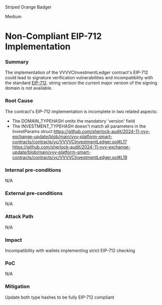 Striped Orange Badger

Medium

# Non-Compliant EIP-712 Implementation

### Summary

 The implementation of the VVVVCInvestmentLedger contract's EIP-712 could lead to signature verification vulnerabilities and incompatibility with the standard [EIP-712](https://eips.ethereum.org/EIPS/eip-712). string version the current major version of the signing domain is not available. 

### Root Cause

The contract's EIP-712 implementation is incomplete in two related aspects:

- The DOMAIN_TYPEHASH omits the mandatory 'version' field
- The INVESTMENT_TYPEHASH doesn't match all parameters in the InvestParams struct
https://github.com/sherlock-audit/2024-11-vvv-exchange-update/blob/main/vvv-platform-smart-contracts/contracts/vc/VVVVCInvestmentLedger.sol#L17
https://github.com/sherlock-audit/2024-11-vvv-exchange-update/blob/main/vvv-platform-smart-contracts/contracts/vc/VVVVCInvestmentLedger.sol#L19

### Internal pre-conditions

N/A

### External pre-conditions

N/A

### Attack Path

N/A

### Impact

Incompatibility with wallets implementing strict EIP-712 checking

### PoC

N/A

### Mitigation

Update both type hashes to be fully EIP-712 compliant